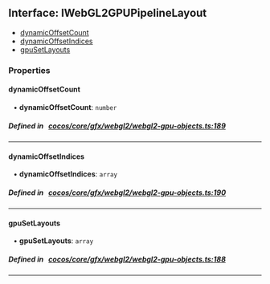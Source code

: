 ## Interface: IWebGL2GPUPipelineLayout

- [dynamicOffsetCount](#dynamicOffsetCount)
- [dynamicOffsetIndices](#dynamicOffsetIndices)
- [gpuSetLayouts](#gpuSetLayouts)

### Properties

#### dynamicOffsetCount

<div style="margin-left: 10px;">


• **dynamicOffsetCount**: ``number``

</div>


##### Defined in &nbsp;   [cocos/core/gfx/webgl2/webgl2-gpu-objects.ts:189](https://github.com/cocos-creator/engine/blob/c7bf6b8a9/cocos/core/gfx/webgl2/webgl2-gpu-objects.ts#L189)&nbsp;

___
#### dynamicOffsetIndices

<div style="margin-left: 10px;">


• **dynamicOffsetIndices**: ``array``

</div>


##### Defined in &nbsp;   [cocos/core/gfx/webgl2/webgl2-gpu-objects.ts:190](https://github.com/cocos-creator/engine/blob/c7bf6b8a9/cocos/core/gfx/webgl2/webgl2-gpu-objects.ts#L190)&nbsp;

___
#### gpuSetLayouts

<div style="margin-left: 10px;">


• **gpuSetLayouts**: ``array``

</div>


##### Defined in &nbsp;   [cocos/core/gfx/webgl2/webgl2-gpu-objects.ts:188](https://github.com/cocos-creator/engine/blob/c7bf6b8a9/cocos/core/gfx/webgl2/webgl2-gpu-objects.ts#L188)&nbsp;

___
